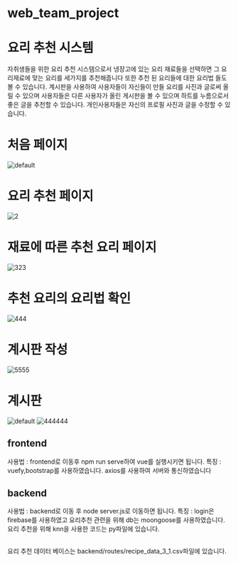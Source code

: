 # web_team_project

# 요리 추천 시스템
  자취생들을 위한 요리 추천 시스템으로서 냉장고에 있는 요리 재료들을 선택하면 그 요리재료에 맞는 요리를 세가지를 추천해줍니다
  또한 추천 된 요리들에 대한 요리법 들도 볼 수 있습니다.
  계시판을 사용하여 사용자들이 자신들이 만들 요리를 사진과 글로써 올릴 수 있으며 
  사용자들은 다른 사용자가 올린 게시판을 볼 수 있으며 하트를 누름으로서 좋은 글을 추천할 수 있습니다. 
  개인사용자들은 자신의 프로필 사진과 글을 수정할 수 있습니다. 
  
 # 처음 페이지
 ![default](https://user-images.githubusercontent.com/33194900/53872981-c34af700-4042-11e9-850d-837fcf232bb5.JPG)
 # 요리 추천 페이지
 ![2](https://user-images.githubusercontent.com/33194900/53872732-2ee09480-4042-11e9-9564-993d816bdf30.JPG)
 # 재료에 따른 추천 요리 페이지
 ![323](https://user-images.githubusercontent.com/33194900/53872771-43249180-4042-11e9-8dd1-fca3c09e8f34.JPG)
 # 추천 요리의 요리법 확인
 ![444](https://user-images.githubusercontent.com/33194900/53872813-5a637f00-4042-11e9-8f46-2e1f90fd720e.JPG)
 # 계시판 작성 
 ![5555](https://user-images.githubusercontent.com/33194900/53872851-75ce8a00-4042-11e9-9320-6fb653fb8c6f.JPG)
 # 계시판 
 ![default](https://user-images.githubusercontent.com/33194900/53872894-8a128700-4042-11e9-9652-affb8385523c.JPG)
 ![444444](https://user-images.githubusercontent.com/33194900/53872904-8da60e00-4042-11e9-90ee-d6f514f64299.JPG)
 
## frontend
사용법 : frontend로 이동후 
npm run serve하여 vue를 실행시키면 됩니다. 
특징 : vuefy,bootstrap를 사용하였습니다.
       axios를 사용하여 서버와 통신하였습니다

## backend 
 사용법 : backend로 이동 후 
 node server.js로 이동하면 됩니다. 
 특징 : login은 firebase를 사용하였고 
        요리추천 관련을 위해 db는 moongoose를 사용하였습니다.
        요리 추천을 위해 knn을 사용한 코드는 py파일에 있습니다.
        
## 
  요리 추천 데이터 베이스는 backend/routes/recipe_data_3_1.csv파일에 있습니다.
